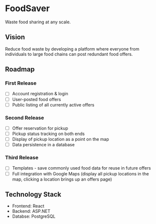 # FoodSaver

Waste food sharing at any scale.

## Vision

Reduce food waste by developing a platform where everyone from individuals to large food chains can post redundant food offers.

## Roadmap

### First Release

- [ ] Account registration & login
- [ ] User-posted food offers
- [ ] Public listing of all currently active offers

### Second Release

- [ ] Offer reservation for pickup
- [ ] Pickup status tracking on both ends
- [ ] Display of pickup location as a point on the map
- [ ] Data persistence in a database

### Third Release

- [ ] Templates - save commonly used food data for reuse in future offers
- [ ] Full integration with Google Maps (display all pickup locations in the map, clicking a location brings up an offers page)

## Technology Stack

- Frontend: React
- Backend: ASP.NET
- Databse: PostgreSQL